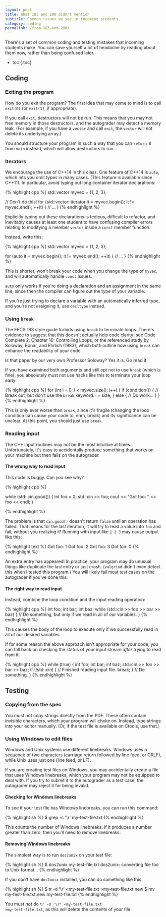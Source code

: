 ```yaml
---
layout: post
title: What 183 and 280 didn't mention
subtitle: Common issues we see in incoming students.
category: coding
permalink: /from-183-and-280/
---
```


There's a set of common coding and testing mistakes that incoming students make.
You can save yourself a lot of headache by reading about them now, rather than
being confused later.

* toc
{:toc}

## Coding

### Exiting the program

How do you exit the program? The first idea that may come to mind is to call
`exit(0)` (or `exit(1)`, if appropriate).

If you call `exit`, destructors will not be run. This means that you may not
free memory in those destructors, and the autograder may detect a memory leak.
(For example, if you have a `vector` and call `exit`, the `vector` will not
delete its underlying array.)

You should structure your program in such a way that you can `return 0` from
`main` instead, which will allow destructors to run.

### Iterators

We encourage the use of C++14 in this class. One feature of C++14 is `auto`,
which lets you omit types in many cases. (This feature is available since
C++11). In particular, avoid typing out long container iterator declarations:

{% highlight cpp %}
std::vector<int> myvec = {1, 2, 3};

// Don't do this!
for (std::vector<int>::iterator it = myvec.begin(); it != myvec.end(); ++it) {
    // ...
}
{% endhighlight %}

Explicitly typing out these declarations is tedious, difficult to refactor, and
inevitably causes at least one student to have confusing compiler errors
relating to modifying a member `vector` inside a `const` member function.

Instead, write this:

{% highlight cpp %}
std::vector<int> myvec = {1, 2, 3};

for (auto it = myvec.begin(); it != myvec.end(); ++it) {
    // ...
}
{% endhighlight %}

This is shorter, won't break your code when you change the type of `myvec`, and
will automatically handle `const` issues.

<aside class="aside-info"><p>

<code>auto</code> only works if you're doing a declaration and an assignment in
the same line, since then the compiler can figure out the type of your variable.

</p><p>

If you're just trying to declare a variable with an automatically inferred type,
and you're not assigning it, use <code>decltype</code> instead.

</p></aside>

### Using <code>break</code>

The EECS 183 style guide forbids using `break` to terminate loops. There's
evidence to suggest that this doesn't actually help code clarity: see Code
Complete 2, Chapter 16: Controlling Loops, or the referenced study by Soloway,
Bonar, and Ehrlich (1983), which both outline how using `break` can enhance the
readability of your code.

<aside class="aside-info"><p>

Is that paper by our very own Professor Soloway? Yes it is. Go read it.

</p></aside>

If you have examined both arguments and still opt not to use `break` (which is
fine), you absolutely must not use hacks like this to terminate your loop early:

{% highlight cpp %}
for (int i = 0; i < myvec.size(); i++) {
    if (condition()) {
        // Break out, but don't use the `break` keyword.
        i = size;
    } else {
        // Do work...
    }
}
{% endhighlight %}

This is only ever worse than `break`, since it's fragile (changing the loop
condition can cause your code to, ehm, break) and its significance can be
unclear. At this point, you should just use `break`.

### Reading input

The C++ input routines may not be the most intuitive at times. Unfortunately,
it's easy to accidentally produce something that works on your machine but then
fails on the autograder.

#### The wrong way to read input

This code is buggy. Can you see why?

{% highlight cpp %}

while (std::cin.good()) {
    int foo = 0;
    std::cin >> foo;
    cout << "Got foo: " << foo << endl;
}

{% endhighlight %}

The problem is that `cin.good()` doesn't return `false` until an operation has
failed. That means for the last iteration, it will try to read a value into
`foo` and fail, without you realizing it! Running with input like `1 2 3` may
cause output like this:

{% highlight text %}
Got foo: 1
Got foo: 2
Got foo: 3
Got foo: 0
{% endhighlight %}

An extra entry has appeared! In practice, your program may do unusual things
like duplicate the last entry or just crash. (`valgrind` didn't even detect this
when I tested this program.) You will likely fail most test cases on the
autograder if you've done this.

#### The right way to read input

Instead, combine the loop condition and the input reading operation:

{% highlight cpp %}
int foo;
int bar;
int baz;
while (std::cin >> foo >> bar >> baz) {
    // Do something, but only if we read in all of our variables.
}
{% endhighlight %}

This causes the body of the loop to execute only if we successfully read in all
of our desired variables.

If for some reason the above approach isn't appropriate for your code, you can
fall back on checking the status of your input stream *after* trying to read
from it.

{% highlight cpp %}
while (true) {
    int foo;
    int bar;
    int baz;
    std::cin >> foo >> bar >> baz;
    if (!std::cin) {
        // Finished reading input file.
        break;
    }
    // Do something.
}
{% endhighlight %}
  

## Testing

### Copying from the spec

You must not copy strings directly from the PDF. These often contain invisible
characters, which your program will choke on. Instead, type strings into your
editor manually. (Or, if the test file is available on Ctools, use that.)

### Using Windows to edit files

Windows and Unix systems use different linebreaks. Windows uses a sequence of
two characters (carriage return followed by line feed, or CRLF), while Unix uses
just one (line feed, or LF).

If you are creating test files on Windows, you may accidentally create a file
that uses Windows linebreaks, which your program may not be equipped to deal
with. If you try to submit it to the autograder as a test case, the autograder
may reject it for being invalid.

#### Checking for Windows linebreaks

To see if your test file has Windows linebreaks, you can run this command:

{% highlight sh %}
$ grep -c '\r' my-test-file.txt
{% endhighlight %}

This counts the number of Windows linebreaks. If it produces a number greater
than zero, then you'll need to remove linebreaks.

#### Removing Windows linebreaks

The simplest way is to run `dos2unix` on your test file:

{% highlight sh %}
$ dos2unix my-test-file.txt
dos2unix: converting file foo to Unix format...
{% endhighlight %}

If you don't have `dos2unix` installed, you can do something like this:

{% highlight sh %}
$ tr -d '\r' <my-test-file.txt >my-test-file.txt.new
$ mv my-test-file.txt.new my-test-file.txt
{% endhighlight %}

<aside class="aside-warning"><p>

You must <em>not</em> do <code>tr -d '\r' &lt;my-test-file.txt
&gt;my-test-file.txt</code>, as this will delete the contents of your file.

</p></aside>
